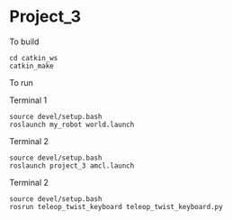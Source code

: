 # Project_3

To build
```
cd catkin_ws
catkin_make
```
To run

Terminal 1
```
source devel/setup.bash
roslaunch my_robot world.launch 
```
Terminal 2
```
source devel/setup.bash
roslaunch project_3 amcl.launch
```
Terminal 2
```
source devel/setup.bash
rosrun teleop_twist_keyboard teleop_twist_keyboard.py 
```
